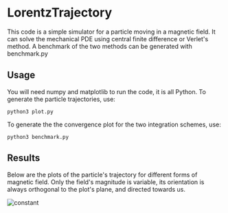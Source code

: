 # LorentzTrajectory

This code is a simple simulator for a particle moving in a magnetic field. It can solve the mechanical PDE using central finite difference or Verlet's method. A benchmark of the two methods can be generated with benchmark.py

## Usage

You will need numpy and matplotlib to run the code, it is all Python. To generate the particle trajectories, use:

    python3 plot.py

To generate the the convergence plot for the two integration schemes, use:

    python3 benchmark.py

## Results

Below are the plots of the particle's trajectory for different forms of magnetic field. Only the field's magnitude is variable, its orientation is always orthogonal to the plot's plane, and directed towards us.

![constant](/home/epicier/LorentzTrajectory/constant_field.png)